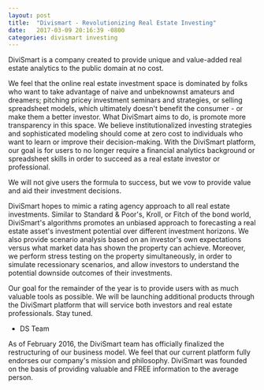 ```yaml
---
layout: post
title:  "Divismart - Revolutionizing Real Estate Investing"
date:   2017-03-09 20:16:39 -0800
categories: divismart investing
---
```

DiviSmart is a company created to provide unique and value-added real estate analytics to the public domain at no cost.

We feel that the online real estate investment space is dominated by folks who want to take advantage of naive and unbeknownst amateurs and dreamers; pitching pricey investment seminars and strategies, or selling spreadsheet models, which ultimately doesn't benefit the consumer - or make them a better investor. What DiviSmart aims to do, is promote more transparency in this space. We believe institutionalized investing strategies and sophisticated modeling should come at zero cost to individuals who want to learn or improve their decision-making. With the DiviSmart platform, our goal is for users to no longer require a financial analytics background or spreadsheet skills in order to succeed as a real estate investor or professional.

We will not give users the formula to success, but we vow to provide value and aid their investment decisions.

DiviSmart hopes to mimic a rating agency approach to all real estate investments. Similar to Standard & Poor's, Kroll, or Fitch of the bond world, DiviSmart's algorithms promotes an unbiased approach to forecasting a real estate asset's investment potential over different investment horizons. We also provide scenario analysis based on an investor's own expectations versus what market data has shown the property can achieve. Moreover, we perform stress testing on the property simultaneously, in order to simulate recessionary scenarios, and allow investors to understand the potential downside outcomes of their investments.

Our goal for the remainder of the year is to provide users with as much valuable tools as possible. We will be launching additional products through the DiviSmart platform that will service both investors and real estate professionals. Stay tuned.

- DS Team

As of February 2016, the DiviSmart team has officially finalized the restructuring of our business model. We feel that our current platform fully endorses our company's mission and philosophy. DiviSmart was founded on the basis of providing valuable and FREE information to the average person.
